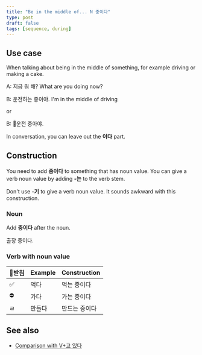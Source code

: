 ```yaml
---
title: "Be in the middle of... N 중이다"
type: post
draft: false
tags: [sequence, during]
---
```


## Use case

When talking about being in the middle of something, for example driving or making a cake.

A: 지금 뭐 해? What are you doing now?

B: 운전하는 중이야. I'm in the middle of driving

or

B: 운전 중아야.

In conversation, you can leave out the **이다** part.

## Construction

You need to add **중이다** to something that has noun value. You can give a verb noun value by adding **-는** to the verb stem.

Don't use **-기** to give a verb noun value. It sounds awkward with this construction.

### Noun

Add **중이다** after the noun.

출장 중이다.

### Verb with noun value

| 받침 | Example | Construction |
|---|---|---|
| ✅ | 먹다 | 먹는 중이다 |
| ⛔️ | 가다  | 가는 중이다  |
| ㄹ | 만들다  | 만드는 중이다 |

## See also

* [Comparison with V+고 있다](/korean/comparison-doing-something/)
